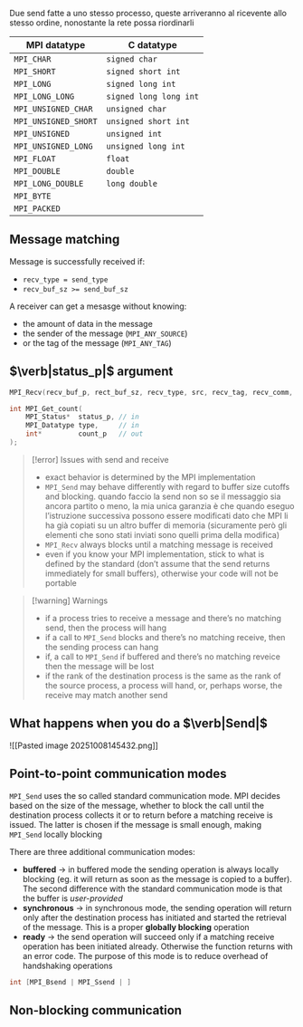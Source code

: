 Due send fatte a uno stesso processo, queste arriveranno al ricevente allo stesso ordine, nonostante la rete possa riordinarli


| MPI datatype         | C datatype             |
| -------------------- | ---------------------- |
| `MPI_CHAR`           | `signed char`          |
| `MPI_SHORT`          | `signed short int`     |
| `MPI_LONG`           | `signed long int`      |
| `MPI_LONG_LONG`      | `signed long long int` |
| `MPI_UNSIGNED_CHAR`  | `unsigned char`        |
| `MPI_UNSIGNED_SHORT` | `unsigned short int`   |
| `MPI_UNSIGNED`       | `unsigned int`         |
| `MPI_UNSIGNED_LONG`  | `unsigned long int`    |
| `MPI_FLOAT`          | `float`                |
| `MPI_DOUBLE`         | `double`               |
| `MPI_LONG_DOUBLE`    | `long double`          |
| `MPI_BYTE`           |                        |
| `MPI_PACKED`         |                        |

## Message matching
Message is successfully received if:
- `recv_type = send_type`
- `recv_buf_sz >= send_buf_sz`

A receiver can get a mesasge without knowing:
- the amount of data in the message
- the sender of the message (`MPI_ANY_SOURCE`)
- or the tag of the message (`MPI_ANY_TAG`)

## $\verb|status_p|$ argument

```c
MPI_Recv(recv_buf_p, rect_buf_sz, recv_type, src, recv_tag, recv_comm, &status);
```

```c
int MPI_Get_count(
	MPI_Status*  status_p, // in
	MPI_Datatype type,     // in
	int*         count_p   // out
);
```

>[!error] Issues with send and receive
>- exact behavior is determined by the MPI implementation
>- `MPI_Send` may behave differently with regard to buffer size cutoffs and blocking. quando faccio la send non so se il messaggio sia ancora partito o meno, la mia unica garanzia è che quando eseguo l’istruzione successiva possono essere modificati dato che MPI li ha già copiati su un altro buffer di memoria (sicuramente però gli elementi che sono stati inviati sono quelli prima della modifica)
>- `MPI_Recv` always blocks until a matching message is received
>- even if you know your MPI implementation, stick to what is defined by the standard (don’t assume that the send returns immediately for small buffers), otherwise your code will not be portable

>[!warning] Warnings
>- if a process tries to receive a message and there’s no matching send, then the process will hang
>- if a call to `MPI_Send` blocks and there’s no matching receive, then the sending process can hang
>- if, a call to `MPI_Send` if buffered and there’s no matching reveice then the message will be lost
>- if the rank of the destination process is the same as the rank of the source process, a process will hand, or, perhaps worse, the receive may match another send

## What happens when you do a $\verb|Send|$
![[Pasted image 20251008145432.png]]

## Point-to-point communication modes
`MPI_Send` uses the so called standard communication mode. MPI decides based on the size of the message, whether to block the call until the destination process collects it or to return before a matching receive is issued. The latter is chosen if the message is small enough, making `MPI_Send` locally blocking

There are three additional communication modes:
- **buffered** → in buffered mode the sending operation is always locally blocking (eg. it will return as soon as the message is copied to a buffer). The second difference with the standard communication mode is that the buffer is *user-provided*
- **synchronous** → in synchronous mode, the sending operation will return only after the destination process has initiated and started the retrieval of the message. This is a proper **globally blocking** operation
- **ready** → the send operation will succeed only if a matching receive operation has been initiated already. Otherwise the function returns with an error code. The purpose of this mode is to reduce overhead of handshaking operations

```c
int [MPI_Bsend | MPI_Ssend | ]
```

## Non-blocking communication
